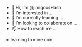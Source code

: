 - 👋 Hi, I’m @jimigoodHash
- 👀 I’m interested in ...
- 🌱 I’m currently learning ...
- 💞️ I’m looking to collaborate on ...
- 📫 How to reach me ...

<!---
jimigoodHash/jimigoodHash is a ✨ special ✨ repository because its `README.md` (this file) appears on your GitHub profile.
You can click the Preview link to take a look at your changes.
--->im learning to mine coin


